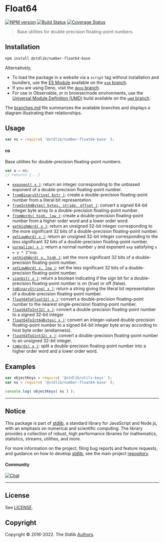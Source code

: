 <!--

@license Apache-2.0

Copyright (c) 2018 The Stdlib Authors.

Licensed under the Apache License, Version 2.0 (the "License");
you may not use this file except in compliance with the License.
You may obtain a copy of the License at

   http://www.apache.org/licenses/LICENSE-2.0

Unless required by applicable law or agreed to in writing, software
distributed under the License is distributed on an "AS IS" BASIS,
WITHOUT WARRANTIES OR CONDITIONS OF ANY KIND, either express or implied.
See the License for the specific language governing permissions and
limitations under the License.

-->

# Float64

[![NPM version][npm-image]][npm-url] [![Build Status][test-image]][test-url] [![Coverage Status][coverage-image]][coverage-url] <!-- [![dependencies][dependencies-image]][dependencies-url] -->

> Base utilities for double-precision floating-point numbers.

<section class="installation">

## Installation

```bash
npm install @stdlib/number-float64-base
```

Alternatively,

-   To load the package in a website via a `script` tag without installation and bundlers, use the [ES Module][es-module] available on the [`esm` branch][esm-url].
-   If you are using Deno, visit the [`deno` branch][deno-url].
-   For use in Observable, or in browser/node environments, use the [Universal Module Definition (UMD)][umd] build available on the [`umd` branch][umd-url].

The [branches.md][branches-url] file summarizes the available branches and displays a diagram illustrating their relationships.

</section>

<section class="usage">

## Usage

```javascript
var ns = require( '@stdlib/number-float64-base' );
```

#### ns

Base utilities for double-precision floating-point numbers.

```javascript
var o = ns;
// returns {...}
```

<!-- <toc pattern="*"> -->

<div class="namespace-toc">

-   <span class="signature">[`exponent( x )`][@stdlib/number/float64/base/exponent]</span><span class="delimiter">: </span><span class="description">return an integer corresponding to the unbiased exponent of a double-precision floating-point number.</span>
-   <span class="signature">[`fromBinaryString( bstr )`][@stdlib/number/float64/base/from-binary-string]</span><span class="delimiter">: </span><span class="description">create a double-precision floating-point number from a literal bit representation.</span>
-   <span class="signature">[`fromInt64Bytes( bytes, stride, offset )`][@stdlib/number/float64/base/from-int64-bytes]</span><span class="delimiter">: </span><span class="description">convert a signed 64-bit integer byte array to a double-precision floating-point number.</span>
-   <span class="signature">[`fromWords( high, low )`][@stdlib/number/float64/base/from-words]</span><span class="delimiter">: </span><span class="description">create a double-precision floating-point number from a higher order word and a lower order word.</span>
-   <span class="signature">[`getHighWord( x )`][@stdlib/number/float64/base/get-high-word]</span><span class="delimiter">: </span><span class="description">return an unsigned 32-bit integer corresponding to the more significant 32 bits of a double-precision floating-point number.</span>
-   <span class="signature">[`getLowWord( x )`][@stdlib/number/float64/base/get-low-word]</span><span class="delimiter">: </span><span class="description">return an unsigned 32-bit integer corresponding to the less significant 32 bits of a double-precision floating-point number.</span>
-   <span class="signature">[`normalize( x )`][@stdlib/number/float64/base/normalize]</span><span class="delimiter">: </span><span class="description">return a normal number `y` and exponent `exp` satisfying `x = y * 2^exp`.</span>
-   <span class="signature">[`setHighWord( x, high )`][@stdlib/number/float64/base/set-high-word]</span><span class="delimiter">: </span><span class="description">set the more significant 32 bits of a double-precision floating-point number.</span>
-   <span class="signature">[`setLowWord( x, low )`][@stdlib/number/float64/base/set-low-word]</span><span class="delimiter">: </span><span class="description">set the less significant 32 bits of a double-precision floating-point number.</span>
-   <span class="signature">[`signbit( x )`][@stdlib/number/float64/base/signbit]</span><span class="delimiter">: </span><span class="description">return a boolean indicating if the sign bit for a double-precision floating-point number is on (true) or off (false).</span>
-   <span class="signature">[`toBinaryString( x )`][@stdlib/number/float64/base/to-binary-string]</span><span class="delimiter">: </span><span class="description">return a string giving the literal bit representation of a double-precision floating-point number.</span>
-   <span class="signature">[`float64ToFloat32( x )`][@stdlib/number/float64/base/to-float32]</span><span class="delimiter">: </span><span class="description">convert a double-precision floating-point number to the nearest single-precision floating-point number.</span>
-   <span class="signature">[`float64ToInt32( x )`][@stdlib/number/float64/base/to-int32]</span><span class="delimiter">: </span><span class="description">convert a double-precision floating-point number to a signed 32-bit integer.</span>
-   <span class="signature">[`float64ToInt64Bytes( x )`][@stdlib/number/float64/base/to-int64-bytes]</span><span class="delimiter">: </span><span class="description">convert an integer-valued double-precision floating-point number to a signed 64-bit integer byte array according to host byte order (endianness).</span>
-   <span class="signature">[`float64ToUint32( x )`][@stdlib/number/float64/base/to-uint32]</span><span class="delimiter">: </span><span class="description">convert a double-precision floating-point number to an unsigned 32-bit integer.</span>
-   <span class="signature">[`toWords( x )`][@stdlib/number/float64/base/to-words]</span><span class="delimiter">: </span><span class="description">split a double-precision floating-point number into a higher order word and a lower order word.</span>

</div>

<!-- </toc> -->

</section>

<!-- /.usage -->

<section class="examples">

## Examples

<!-- TODO: better examples -->

<!-- eslint no-undef: "error" -->

```javascript
var objectKeys = require( '@stdlib/utils-keys' );
var ns = require( '@stdlib/number-float64-base' );

console.log( objectKeys( ns ) );
```

</section>

<!-- /.examples -->

<!-- Section for related `stdlib` packages. Do not manually edit this section, as it is automatically populated. -->

<section class="related">

</section>

<!-- /.related -->

<!-- Section for all links. Make sure to keep an empty line after the `section` element and another before the `/section` close. -->


<section class="main-repo" >

* * *

## Notice

This package is part of [stdlib][stdlib], a standard library for JavaScript and Node.js, with an emphasis on numerical and scientific computing. The library provides a collection of robust, high performance libraries for mathematics, statistics, streams, utilities, and more.

For more information on the project, filing bug reports and feature requests, and guidance on how to develop [stdlib][stdlib], see the main project [repository][stdlib].

#### Community

[![Chat][chat-image]][chat-url]

---

## License

See [LICENSE][stdlib-license].


## Copyright

Copyright &copy; 2016-2022. The Stdlib [Authors][stdlib-authors].

</section>

<!-- /.stdlib -->

<!-- Section for all links. Make sure to keep an empty line after the `section` element and another before the `/section` close. -->

<section class="links">

[npm-image]: http://img.shields.io/npm/v/@stdlib/number-float64-base.svg
[npm-url]: https://npmjs.org/package/@stdlib/number-float64-base

[test-image]: https://github.com/stdlib-js/number-float64-base/actions/workflows/test.yml/badge.svg?branch=main
[test-url]: https://github.com/stdlib-js/number-float64-base/actions/workflows/test.yml?query=branch:main

[coverage-image]: https://img.shields.io/codecov/c/github/stdlib-js/number-float64-base/main.svg
[coverage-url]: https://codecov.io/github/stdlib-js/number-float64-base?branch=main

<!--

[dependencies-image]: https://img.shields.io/david/stdlib-js/number-float64-base.svg
[dependencies-url]: https://david-dm.org/stdlib-js/number-float64-base/main

-->

[chat-image]: https://img.shields.io/gitter/room/stdlib-js/stdlib.svg
[chat-url]: https://gitter.im/stdlib-js/stdlib/

[stdlib]: https://github.com/stdlib-js/stdlib

[stdlib-authors]: https://github.com/stdlib-js/stdlib/graphs/contributors

[umd]: https://github.com/umdjs/umd
[es-module]: https://developer.mozilla.org/en-US/docs/Web/JavaScript/Guide/Modules

[deno-url]: https://github.com/stdlib-js/number-float64-base/tree/deno
[umd-url]: https://github.com/stdlib-js/number-float64-base/tree/umd
[esm-url]: https://github.com/stdlib-js/number-float64-base/tree/esm
[branches-url]: https://github.com/stdlib-js/number-float64-base/blob/main/branches.md

[stdlib-license]: https://raw.githubusercontent.com/stdlib-js/number-float64-base/main/LICENSE

<!-- <toc-links> -->

[@stdlib/number/float64/base/exponent]: https://github.com/stdlib-js/number-float64-base-exponent

[@stdlib/number/float64/base/from-binary-string]: https://github.com/stdlib-js/number-float64-base-from-binary-string

[@stdlib/number/float64/base/from-int64-bytes]: https://github.com/stdlib-js/number-float64-base-from-int64-bytes

[@stdlib/number/float64/base/from-words]: https://github.com/stdlib-js/number-float64-base-from-words

[@stdlib/number/float64/base/get-high-word]: https://github.com/stdlib-js/number-float64-base-get-high-word

[@stdlib/number/float64/base/get-low-word]: https://github.com/stdlib-js/number-float64-base-get-low-word

[@stdlib/number/float64/base/normalize]: https://github.com/stdlib-js/number-float64-base-normalize

[@stdlib/number/float64/base/set-high-word]: https://github.com/stdlib-js/number-float64-base-set-high-word

[@stdlib/number/float64/base/set-low-word]: https://github.com/stdlib-js/number-float64-base-set-low-word

[@stdlib/number/float64/base/signbit]: https://github.com/stdlib-js/number-float64-base-signbit

[@stdlib/number/float64/base/to-binary-string]: https://github.com/stdlib-js/number-float64-base-to-binary-string

[@stdlib/number/float64/base/to-float32]: https://github.com/stdlib-js/number-float64-base-to-float32

[@stdlib/number/float64/base/to-int32]: https://github.com/stdlib-js/number-float64-base-to-int32

[@stdlib/number/float64/base/to-int64-bytes]: https://github.com/stdlib-js/number-float64-base-to-int64-bytes

[@stdlib/number/float64/base/to-uint32]: https://github.com/stdlib-js/number-float64-base-to-uint32

[@stdlib/number/float64/base/to-words]: https://github.com/stdlib-js/number-float64-base-to-words

<!-- </toc-links> -->

</section>

<!-- /.links -->
